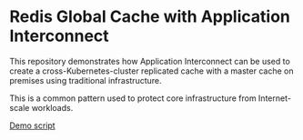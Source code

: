 # Redis Global Cache with Application Interconnect

This repository demonstrates how Application Interconnect can be used to create a cross-Kubernetes-cluster replicated cache with a master cache on premises using traditional infrastructure.

This is a common pattern used to protect core infrastructure from Internet-scale workloads.

[Demo script](./doc/demo-script.md)

